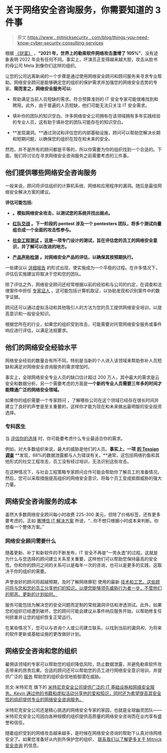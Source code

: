 # 关于网络安全咨询服务，你需要知道的 3 件事

> 原文:[https://www . mitnicksecurity . com/blog/things-you-need-know-cyber-security-consulting-services](https://www.mitnicksecurity.com/blog/things-you-need-know-cyber-security-consulting-services)

根据 [《财富》](https://fortune.com/2022/02/17/ransomware-attacks-surge-2021-report/#:~:text=Governments%20worldwide%20saw%20a%201%2C885,SonicWall%2C%20an%20internet%20cybersecurity%20company.) ，**“2021 年，世界上的勒索软件网络攻击激增了 105%”**，没有迹象表明 2022 年会有任何不同。事实上，坏演员正变得越来越大胆，攻击从脸书的母公司 Meta 到像你们这样的组织。

让您的公司远离新闻的一个步骤是通过使用网络安全顾问和顾问服务来寻求专业帮助。网络安全顾问是能够确定您的组织的保护需求并加强您的网络安全态势的专家。**简而言之，网络安全服务可以:**

*   帮助满足当前人员短缺的需求。符合预算准则的 IT 安全专家可能很难找到和聘用。此外，由于普遍的人员短缺，他们可能无法只关注 IT 安全需求。

*   填补你的团队的知识空白。许多网络安全公司拥有在该领域拥有多年实践经验的专业人员，这有助于填补您的团队可能存在的知识空白。

*   **发现漏洞。**通过测试和评估您的内部基础设施，顾问可以帮助您解决长期和短期问题，以确保您的组织在现在和未来的安全。

然而，并不是所有的顾问都是平等的，所以你需要为你的组织找到一个合适的。下面，我们将讨论在寻求网络安全咨询服务之前需要考虑的三件事。

## 他们提供哪些网络安全咨询服务

一般来说，顾问将评估组织的计算机系统、网络和应用程序的漏洞。随后是最佳网络安全解决方案的建议。

**评估可能包括:**

*   [](/blog/what-are-the-phases-of-a-pentest)**。模拟网络安全攻击，以测试您的系统并找出弱点。**

*   [**红队交战**](/blog/what-is-a-red-team-pentesting) **。下一阶段的 pentest 涉及一个 pentesters 团队，将多个测试向量组合成一个全面的攻击性参与。**

*   [**社会工程测试**](/blog/what-is-a-social-engineering-attack) **。这是一项专门设计的测试，旨在评估您的员工的网络安全意识，并了解可以改进的地方。**

*   [**产品声称检测**](/blog/what-is-product-claims-testing) **。对网络安全产品的评估，以确保其按预期执行。**

一些建议以 [详细报告](https://www.mitnicksecurity.com/blog/what-is-included-in-a-vulnerability-assessment-report) 的形式出现，使实施成为一个平稳的过程。在许多情况下，评估后实施建议将取决于您和您的团队。

除了评估之外，网络安全顾问还经常根据以前的经验和与公司的约定，在调查和法律案件中担任 [专家证人](/blog/times-your-company-may-need-a-cyber-security-expert-witness) 。这可能包括计算机取证，以协助发现和识别案件中的数字证据。

顾问还可以通过虚拟活动和其他吸引人的方法为您的员工提供[](/kevin-mitnick-security-awareness-training)网络安全培训，以提高意识和一般安全知识。

根据您所在的行业，如果您的组织受到攻击，可能需要对托管网络安全服务或事件响应进行评估，以满足法规要求。

## 他们的网络安全经验水平

网络安全经验的数量会有所不同，特别是当新的个人进入该领域来帮助弥补人员短缺和满足对网络安全咨询服务的需求增加时。

事实上，全球网络安全专业人员的缺口估计超过 200 万人，其中最大的需求是云安全和数据分析。另一个需要考虑的方面是**一个新的专业人员需要三年多的时间才能精通广泛的网络安全领域。**

如果你的组织需要一个专家顾问 ，了解哪些公司在这个领域已经存在很长时间并建立了良好的声誉是至关重要的，这样你才能为现在和未来做出最明智的安全投资选择。

### 专科医生

当 [评估你的选择](/blog/4-considerations-before-choosing-the-right-type-of-pentesting-company) 时，你可能要考虑什么专业最适合你的需求。

例如，对大多数组织来说，最大的威胁是他们的人员。**事实上，一项** [**的 Tessian 调查**](https://www.tessian.com/wp-content/uploads/2019/08/Tessian-ReportWhy-Do-People-Make-Mistakes..pdf) **发现，88%的数据泄露都与人为错误有关。**通常，这包括网络钓鱼和其他形式的社交工程攻击，员工没有经过培训，无法识别这些攻击。

在这种情况下，与社会工程策略专家顾问合作可能会帮助你了解员工的准备情况。然后，您可以采取措施提高组织的[](/blog/what-are-the-biggest-cyber-security-threats-to-your-business)网络安全意识，将每个员工变成抵御威胁的强大力量。

## 网络安全咨询服务的成本

虽然大多数网络安全顾问每小时收费 225-300 美元，但除了价格标签，还有更多要考虑的。正如 [赛博信 IT 解决方案](https://www.cybertrust-it.com/2020/08/cyber-security-consultant-best-tips-safe-networks/#:~:text=Cybersecurity%20is%20a%20specialized%20field,%24225%2D%24300%20per%20hour.) 所说，“...你不想只根据小时成本来判断。你想看一个整体方案。”

### 网络安全顾问需要什么

随着更新、补丁和新软件的不断发布，IT 安全不再是“一劳永逸”的过程。这就是为什么与您选择的顾问建立关系至关重要，这样他们可以帮助您保持最高的安全性。你和你的顾问之间的关系可以是每年一次的咨询，也可以是更多的实践，这取决于你的组织的需要。

声誉良好的顾问将超越预期，及时了解网络罪犯 使用的最新 [技术和工艺。这些顾问将与您和您的员工分享他们的知识，以便您能够领先威胁行为者一步，不管他们的邪恶、更新的计划如何。](/blog/top-techniques-used-by-social-engineers)

服务可能包括为解决您的安全问题而定制的常规漏洞评估和渗透测试。此外，如果您的组织已经遭到破坏，您的顾问可能会建议从事件响应服务开始，以帮助修复任何损害并让您的组织恢复正常运行。

在某些情况下，您可以与咨询个人或公司建立联系，以找到当前的漏洞*和*，为将来的软件更新或基础设施的更改做好计划。

## 网络安全咨询和您的组织

雇佣该领域的专家可以帮助您的组织降低风险，防止数据泄露，并避免勒索软件攻击带来的昂贵后果。合适的顾问还可以帮助您的员工进行网络安全意识培训，并提供广泛的 [服务](/security-services) 帮助您的组织自信地抵御潜在威胁。

凯文·米特尼克 旗下的 [米特尼克安全公司提供广泛的 IT 基础设施和网络安全服务。Kevin 通过他的书籍和虚拟活动分享他的爱和知识，同时还为希望提高其安全性的组织提供专业的网络安全咨询服务。](/blog/why-did-kevin-mitnick-become-a-hacker)

米特尼克安全公司还是精心挑选的网络安全专家的家园，也就是全球幽灵团队[](/global-ghost-team)——米特尼克安全公司因向各种规模的组织提供高质量的网络安全咨询而在业内享有盛誉和信任。

随着组织受到的网络攻击越来越多，是时候在网络安全咨询的帮助下认真对待网络安全了。如果您准备好从内到外保护您的组织， [联系我们以了解更多关于 Mitnick 安全咨询](/contact-us) 的信息。